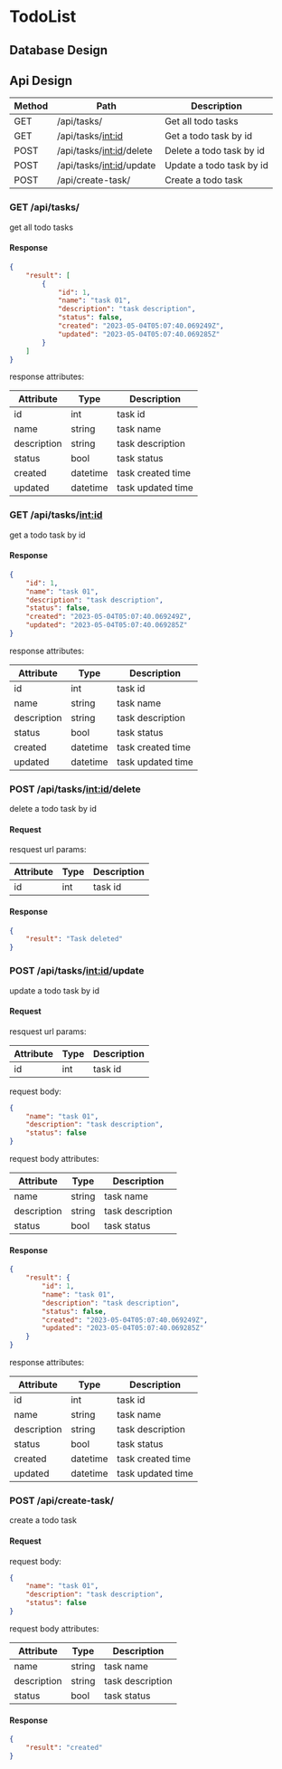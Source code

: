 # TodoList

## Database Design

## Api Design

| Method | Path | Description |
| --- | --- | --- |
| GET | /api/tasks/ | Get all todo tasks |
| GET | /api/tasks/<int:id> | Get a todo task by id |
| POST | /api/tasks/<int:id>/delete | Delete a todo task by id |
| POST | /api/tasks/<int:id>/update | Update a todo task by id |
| POST | /api/create-task/ | Create a todo task |

### GET /api/tasks/

get all todo tasks

#### Response

```json
{
    "result": [
        {
            "id": 1,
            "name": "task 01",
            "description": "task description",
            "status": false,
            "created": "2023-05-04T05:07:40.069249Z",
            "updated": "2023-05-04T05:07:40.069285Z"
        }
    ]
}
```

response attributes:

| Attribute | Type | Description |
| --- | --- | --- |
| id | int | task id |
| name | string | task name |
| description | string | task description |
| status | bool | task status |
| created | datetime | task created time |
| updated | datetime | task updated time |

### GET /api/tasks/<int:id>

get a todo task by id

#### Response

```json
{
    "id": 1,
    "name": "task 01",
    "description": "task description",
    "status": false,
    "created": "2023-05-04T05:07:40.069249Z",
    "updated": "2023-05-04T05:07:40.069285Z"
}
```

response attributes:

| Attribute | Type | Description |
| --- | --- | --- |
| id | int | task id |
| name | string | task name |
| description | string | task description |
| status | bool | task status |
| created | datetime | task created time |
| updated | datetime | task updated time |

### POST /api/tasks/<int:id>/delete

delete a todo task by id

#### Request

resquest url params:

| Attribute | Type | Description |
| --- | --- | --- |
| id | int | task id |

#### Response

```json
{
    "result": "Task deleted"
}
```

### POST /api/tasks/<int:id>/update

update a todo task by id

#### Request

resquest url params:

| Attribute | Type | Description |
| --- | --- | --- |
| id | int | task id |

request body:

```json
{
    "name": "task 01",
    "description": "task description",
    "status": false
}
```

request body attributes:

| Attribute | Type | Description |
| --- | --- | --- |
| name | string | task name |
| description | string | task description |
| status | bool | task status |

#### Response

```json
{
    "result": {
        "id": 1,
        "name": "task 01",
        "description": "task description",
        "status": false,
        "created": "2023-05-04T05:07:40.069249Z",
        "updated": "2023-05-04T05:07:40.069285Z"
    }
}
```

response attributes:

| Attribute | Type | Description |
| --- | --- | --- |
| id | int | task id |
| name | string | task name |
| description | string | task description |
| status | bool | task status |
| created | datetime | task created time |
| updated | datetime | task updated time |

### POST /api/create-task/

create a todo task

#### Request

request body:

```json
{
    "name": "task 01",
    "description": "task description",
    "status": false
}
```

request body attributes:

| Attribute | Type | Description |
| --- | --- | --- |
| name | string | task name |
| description | string | task description |
| status | bool | task status |

#### Response

```json
{
    "result": "created"
}
```
